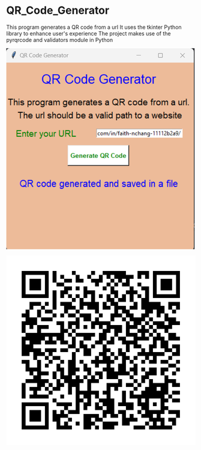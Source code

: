 # QR_Code_Generator
This program generates a QR code from a url
It uses the tkinter Python library to enhance user's experience
The project makes use of the pyrqrcode and validators module in Python


![alt text](https://github.com/Faith-Nchang/LinkQR-Catalyst/blob/main/QR%20code%20generator%20GUI.png)

![alt text](https://github.com/Faith-Nchang/LinkQR-Catalyst/blob/main/uca-url.svg)
